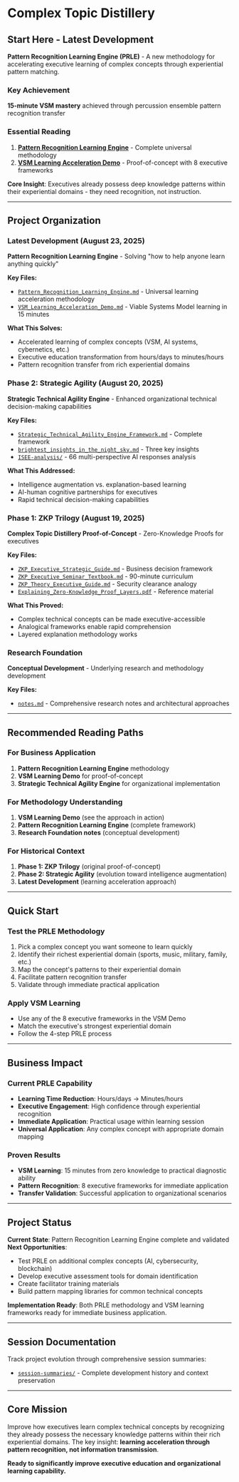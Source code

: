 # Complex Topic Distillery

## Start Here - Latest Development

**Pattern Recognition Learning Engine (PRLE)** - A new methodology for accelerating executive learning of complex concepts through experiential pattern matching.

### Key Achievement
**15-minute VSM mastery** achieved through percussion ensemble pattern recognition transfer

### Essential Reading
1. **[Pattern Recognition Learning Engine](current-breakthrough/Pattern_Recognition_Learning_Engine.md)** - Complete universal methodology
2. **[VSM Learning Acceleration Demo](current-breakthrough/VSM_Learning_Acceleration_Demo.md)** - Proof-of-concept with 8 executive frameworks

**Core Insight**: Executives already possess deep knowledge patterns within their experiential domains - they need recognition, not instruction.

---

## Project Organization

### Latest Development (August 23, 2025)
**Pattern Recognition Learning Engine** - Solving "how to help anyone learn anything quickly"

**Key Files:**
- [`Pattern_Recognition_Learning_Engine.md`](current-breakthrough/Pattern_Recognition_Learning_Engine.md) - Universal learning acceleration methodology
- [`VSM_Learning_Acceleration_Demo.md`](current-breakthrough/VSM_Learning_Acceleration_Demo.md) - Viable Systems Model learning in 15 minutes

**What This Solves:**
- Accelerated learning of complex concepts (VSM, AI systems, cybernetics, etc.)
- Executive education transformation from hours/days to minutes/hours
- Pattern recognition transfer from rich experiential domains

### Phase 2: Strategic Agility (August 20, 2025)
**Strategic Technical Agility Engine** - Enhanced organizational technical decision-making capabilities

**Key Files:**
- [`Strategic_Technical_Agility_Engine_Framework.md`](phase-2-strategic-agility/Strategic_Technical_Agility_Engine_Framework.md) - Complete framework
- [`brightest_insights_in_the_night_sky.md`](phase-2-strategic-agility/brightest_insights_in_the_night_sky.md) - Three key insights
- [`ISEE-analysis/`](phase-2-strategic-agility/ISEE-analysis/) - 66 multi-perspective AI responses analysis

**What This Addressed:**
- Intelligence augmentation vs. explanation-based learning
- AI-human cognitive partnerships for executives
- Rapid technical decision-making capabilities

### Phase 1: ZKP Trilogy (August 19, 2025)
**Complex Topic Distillery Proof-of-Concept** - Zero-Knowledge Proofs for executives

**Key Files:**
- [`ZKP_Executive_Strategic_Guide.md`](phase-1-zkp-trilogy/ZKP_Executive_Strategic_Guide.md) - Business decision framework
- [`ZKP_Executive_Seminar_Textbook.md`](phase-1-zkp-trilogy/ZKP_Executive_Seminar_Textbook.md) - 90-minute curriculum
- [`ZKP_Theory_Executive_Guide.md`](phase-1-zkp-trilogy/ZKP_Theory_Executive_Guide.md) - Security clearance analogy
- [`Explaining_Zero-Knowledge_Proof_Layers.pdf`](phase-1-zkp-trilogy/Explaining_Zero-Knowledge_Proof_Layers.pdf) - Reference material

**What This Proved:**
- Complex technical concepts can be made executive-accessible
- Analogical frameworks enable rapid comprehension
- Layered explanation methodology works

### Research Foundation
**Conceptual Development** - Underlying research and methodology development

**Key Files:**
- [`notes.md`](research-foundation/notes.md) - Comprehensive research notes and architectural approaches

---

## Recommended Reading Paths

### For Business Application
1. **Pattern Recognition Learning Engine** methodology
2. **VSM Learning Demo** for proof-of-concept
3. **Strategic Technical Agility Engine** for organizational implementation

### For Methodology Understanding
1. **VSM Learning Demo** (see the approach in action)
2. **Pattern Recognition Learning Engine** (complete framework)
3. **Research Foundation notes** (conceptual development)

### For Historical Context
1. **Phase 1: ZKP Trilogy** (original proof-of-concept)
2. **Phase 2: Strategic Agility** (evolution toward intelligence augmentation)
3. **Latest Development** (learning acceleration approach)

---

## Quick Start

### Test the PRLE Methodology
1. Pick a complex concept you want someone to learn quickly
2. Identify their richest experiential domain (sports, music, military, family, etc.)
3. Map the concept's patterns to their experiential domain
4. Facilitate pattern recognition transfer
5. Validate through immediate practical application

### Apply VSM Learning
- Use any of the 8 executive frameworks in the VSM Demo
- Match the executive's strongest experiential domain
- Follow the 4-step PRLE process

---

## Business Impact

### Current PRLE Capability
- **Learning Time Reduction**: Hours/days → Minutes/hours
- **Executive Engagement**: High confidence through experiential recognition
- **Immediate Application**: Practical usage within learning session
- **Universal Application**: Any complex concept with appropriate domain mapping

### Proven Results
- **VSM Learning**: 15 minutes from zero knowledge to practical diagnostic ability
- **Pattern Recognition**: 8 executive frameworks for immediate application
- **Transfer Validation**: Successful application to organizational scenarios

---

## Project Status

**Current State**: Pattern Recognition Learning Engine complete and validated
**Next Opportunities**: 
- Test PRLE on additional complex concepts (AI, cybersecurity, blockchain)
- Develop executive assessment tools for domain identification
- Create facilitator training materials
- Build pattern mapping libraries for common technical concepts

**Implementation Ready**: Both PRLE methodology and VSM learning frameworks ready for immediate business application.

---

## Session Documentation

Track project evolution through comprehensive session summaries:
- [`session-summaries/`](session-summaries/) - Complete development history and context preservation

---

## Core Mission

Improve how executives learn complex technical concepts by recognizing they already possess the necessary knowledge patterns within their rich experiential domains. The key insight: **learning acceleration through pattern recognition, not information transmission**.

**Ready to significantly improve executive education and organizational learning capability.**